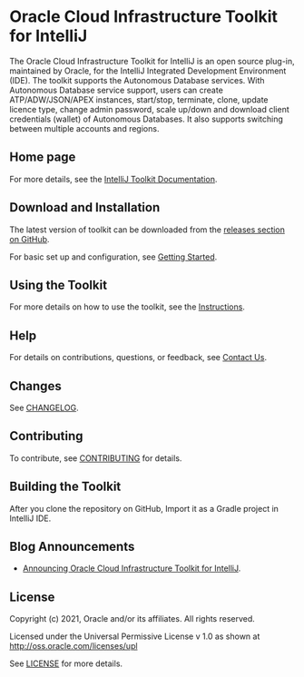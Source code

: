 # Oracle Cloud Infrastructure Toolkit for IntelliJ

The Oracle Cloud Infrastructure Toolkit for IntelliJ is an open source plug-in, maintained by Oracle, for the IntelliJ Integrated Development Environment (IDE).
The toolkit supports the Autonomous Database services. With Autonomous Database service support, users can create ATP/ADW/JSON/APEX instances, start/stop, terminate, clone, update licence type, change admin password, scale up/down and download client credentials (wallet) of Autonomous Databases.
It also supports switching between multiple accounts and regions.

## Home page 

For more details, see the [IntelliJ Toolkit Documentation](https://docs.cloud.oracle.com/iaas/Content/API/SDKDocs/intellijtoolkit.htm).

## Download and Installation

The latest version of toolkit can be downloaded from the [releases section on GitHub](https://github.com/oracle/oci-toolkit-intellij/releases).

For basic set up and configuration, see [Getting Started](https://docs.cloud.oracle.com/iaas/Content/API/SDKDocs/intellijgettingstarted.htm).

## Using the Toolkit

For more details on how to use the toolkit, see the [Instructions](https://docs.cloud.oracle.com/iaas/Content/API/SDKDocs/intellijusing.htm).

## Help

For details on contributions, questions, or feedback, see [Contact Us](https://docs.cloud.oracle.com/iaas/Content/API/SDKDocs/intellijtoolkit.htm#ContactUs).

## Changes

See [CHANGELOG](./CHANGELOG.md).

## Contributing

To contribute, see [CONTRIBUTING](./CONTRIBUTING.md) for details.

## Building the Toolkit

After you clone the repository on GitHub, 
Import it as a Gradle project in IntelliJ IDE.

## Blog Announcements

- [Announcing Oracle Cloud Infrastructure Toolkit for IntelliJ](https://blogs.oracle.com/cloud-infrastructure/announcing-oracle-cloud-infrastructure-toolkit-for-intellij).

## License

Copyright (c) 2021, Oracle and/or its affiliates. All rights reserved.

Licensed under the Universal Permissive License v 1.0 as shown at http://oss.oracle.com/licenses/upl

See [LICENSE](./LICENSE.txt) for more details.
